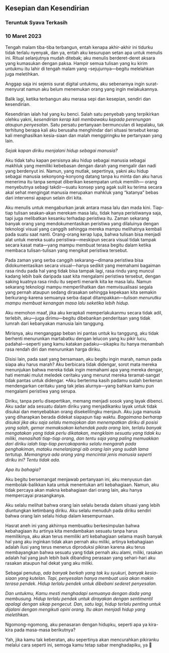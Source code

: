 ## Kesepian dan Kesendirian
### Teruntuk Syava Terkasih
### 10 Maret 2023

Tengah malam tiba-tiba terbangun, entah kenapa akhir-akhir ini tidurku tidak terlalu nyenyak, dan ya, entah aku kesurupan setan apa untuk menulis ini. Ritual selanjutnya mudah ditebak; aku menulis berderet-deret aksara yang kumasukan dengan paksa. Hampir semua tulisan yang ku kirim untukmu itu lahir di tengah malam yang –sejujurnya—begitu melelahkan juga meletihkan.

Anggap saja ini sejenis surat digital untukmu, aku sebenarnya ingin surat-menyurat namun aku belum menemukan orang yang ingin melakukannya.

Balik lagi, ketika terbangun aku merasa sepi dan kesepian, sendiri dan kesendirian.

Kesendirian ialah hal yang ku benci. Salah satu penyebab yang terpikirkan olehku yakni, *kesendirian kerap kali membawaku kepada perenungan ataupun penyesalan*. Satu persatu pertanyaan bermunculan di kepalaku, tak terhitung berapa kali aku berusaha menghindar dari situasi tersebut kerap kali menghasilkan kesia-siaan dan malah menggiringku ke pertanyaan yang lain.

*Sejak kapan diriku menjalani hidup sebagai manusia?*

Aku tidak tahu kapan persisnya aku hidup sebagai manusia sebagai makhluk yang memiliki kebebasan dengan darah yang mengalir dan nadi yang berdenyut ini. Namun, yang mutlak, sepertinya, yakni aku hidup sebagai manusia sekonyong-konyong datang tanpa ku minta dan aku harus menerima itu tanpa sempat diberikan kesempatan untuk memilih— orang menyebutnya sebagi takdir—suatu konsep yang agak sulit ku terima secara akal sehat mengingat manusia merupakan mahkluk yang “katanya” bebas dari intervensi apapun selain diri kita.

Aku menulis untuk mengaburkan jarak antara masa lalu dan mada kini. Tiap-tiap tulisan seakan-akan merekam masa lalu, tidak hanya peristiwanya saja, tapi juga melibatkan kesanku terhadap peristiwa itu. Zaman sekarang banyak orang yang mendokumentasikan peristiwa yang dilaluinya dengan teknologi visual yang canggih sehingga mereka mampu melihatnya kembali pada suatu saat nanti. Orang-orang kerap lupa, bahwa tulisan bisa menjadi alat untuk mereka suatu peristiwa—meskipun secara visual tidak tampak secara kasat mata—yang mampu membuat terasa begitu dalam ketika membaca tulisan-tulisan yang mengikat peristiwa tersebut.

Pada zaman yang serba canggih sekarang—dimana peristiwa bisa didokumentasikan secara visual—hanya sedikit yang memahami bagaiman rasa rindu pada hal yang tidak bisa tampak lagi, rasa rindu yang muncul kadang lebih baik daripada saat kita mengalami peristiwa tersebut, dengan saking kuatnya rasa rindu itu seperti menarik kita ke masa lalu. Namun sekarang teknologi mampu memperlihatkan dan memvisualisasi segala yang pernah ataupun sedang dirasakan sehingga kepekaan kita semakin berkurang-karena semuanya serba dapat ditampakkan—*tulisan menurutku mampu membuat kenangan masa lalu seketika lebih hidup.*

Aku memohon maaf, jika aku kerapkali memperlakukanmu secara tidak adil, terlebih, aku—juga dirimu—begitu dibebankan penderitaan yang tidak lumrah dari kebanyakan manusia lain tanggung. 

Mirisnya, aku menganggap beban ini pantas untuk ku tanggung, aku tidak berhenti menurunkan martabatku dengan lelucon yang ku pikir lucu, padahal—seperti yang kamu katakan padaku—sikapku itu hanya menambah rasa rendah diri dan menurunkan harga diriku.

Disisi lain, pada saat yang bersamaan, aku begitu ingin marah, namun pada siapa aku harus marah? Aku berbicara tidak didengar, sorot mata mereka menunjukan bahwa mereka tidak ingin memahami apa yang mereka dengar, hati memaki mulut meledek ceritaku yang menurut mereka teramat-sangat tidak pantas untuk didengar. *Aku berterima kasih padamu sudah berkenan mendengarkan ceritaku yang tak jelas alurnya—yang bahkan kamu pun mengalami peristiwa yang serupa.

Diriku, tanpa perlu disepertikan, memang menjadi sosok yang layak dibenci. Aku sadar ada sesuatu dalam diriku yang menjadikanku layak untuk tidak disukai dan menyebabkan orang disekelilingku menjauh. Aku juga manusia yang diharapkan berada didekat siapapun tiap waktu. *Bagaimana berharap disukai jika aku saja selalu memojokan dan menempatkan diriku di posisi yang salah, gemar memaksakan kehendak pada orang lain, terlalu banyak mengatakan yang tidak perlu dikatakan, mengklaim sesuatu yang tidak ku miliki, menasihati tiap-tiap orang, dan tentu saja yang paling memuakkan dari diriku ialah tiap-tiap percakapanku selalu mengarah pada penghakiman, mataku menelanjangi aib orang lain yang sudah lama tertutup. Memangnya ada orang yang mencintai jenis manusia seperti diriku ini? Tentu tidak ada.*

*Apa itu bahagia?*

Aku begitu bersemangat menjawab pertanyaan ini, aku menyusun dan membolak-balikkan kata untuk menentukan arti kebahagiaan. Namun, aku tidak percaya akan makna kebahagiaan dari orang lain, aku hanya mempercayai prasangkanya. 

Aku selalu melihat bahwa orang lain selalu berada dalam situasi yang lebih diuntungkan ketimbang diriku. Aku selalu menuduh pada diriku sendiri bahwa orang lain selalu hidup dalam kesempurnaan.

Hasrat aneh ini yang akhirnya membuatku berkesimpulan bahwa kebahagiaan itu artinya kita mendambakan sesuatu tanpa harus memilikinya, aku akan terus memiliki arti kebahagiaan selama masih banyak hal yang aku inginkan tidak akan pernah aku miliki, artinya kebahagiaan adalah ilusi yang terus menerus diproduksi pikiran karena aku terus membayangkan bahwa sesuatu  yang tidak pernah aku alami, miliki, rasakan adalah hal yang jauh lebih baik dibanding perasaan yang sehari-hari aku rasakan ataupun hal dekat yang aku miliki.

Sebagai penutup, *ada banyak berkah yang tak ku syukuri, banyak kesia-siaan yang kutelan. Tapi, penyesalan hanya membuat usia akan makin terasa pendek. Hidup terlalu pendek untuk dibebani sederet penyesalan.*

*Dan untukmu,*
*Kamu mesti menghadapi semuanya dengan dada yang membusung. Hidup terlalu pendek untuk dirayakan dengan sentimentil apalagi dengan sikap pengecut. Dan, satu lagi, hidup terlalu penting untuk dijalani dengan mengikuti opini orang. Itu akan menjadi hidup yang meletihkan.*

Ngomong-ngomong, aku penasaran dengan hidupku, seperti apa ya kira-kira pada masa-masa berikutnya?

Yah, jika kamu tak keberatan, aku sepertinya akan mencurahkan pikiranku melalui cara seperti ini, semoga kamu tetap sabar menghadapiku, ya 🤣